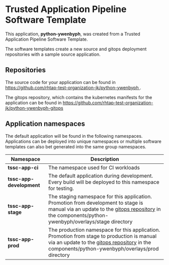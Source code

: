 # Trusted Application Pipeline Software Template

This application, **python-ywenbyph**, was created from a Trusted Application Pipeline Software Template.

The software templates create a new source and gitops deployment repositories with a sample source application. 

## Repositories

The source code for your application can be found in [https://github.com/rhtap-test-organization-jk/python-ywenbyph ](https://github.com/rhtap-test-organization-jk/python-ywenbyph ).
 
The gitops repository, which contains the kubernetes manifests for the application can be found in 
[https://github.com/rhtap-test-organization-jk/python-ywenbyph-gitops ](https://github.com/rhtap-test-organization-jk/python-ywenbyph-gitops ) 

## Application namespaces 

The default application will be found in the following namespaces. Applications can be deployed into unique namespaces or multiple software templates can also bet generated into the same group namespaces.  

|  Namespace   |  Description   |  
| -------- | -------- |
| **tssc-app-ci** | The namespace used for CI workloads |
| **tssc-app-development** | The default application during development. Every build will be deployed to this namespace for testing. |
| **tssc-app-stage** | The staging namespace for this application. Promotion from development to stage is manual via an update to the [gitops repository](https://github.com/rhtap-test-organization-jk/python-ywenbyph-gitops ) in the components/python-ywenbyph/overlays/stage directory |
| **tssc-app-prod** | The production namespace for this application. Promotion from stage to production is manual via an update to the [gitops repository](https://github.com/rhtap-test-organization-jk/python-ywenbyph-gitops ) in the components/python-ywenbyph/overlays/prod directory |
